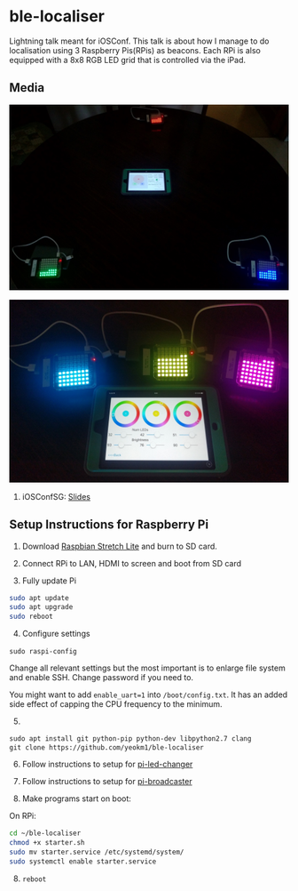 # ble-localiser

Lightning talk meant for iOSConf. This talk is about how I manage to do localisation using 3 Raspberry Pis(RPis) as beacons. Each RPi is also equipped with a 8x8 RGB LED grid that is controlled via the iPad.

## Media

![Screen](images/rpi-with-app-localise.jpg)

![Screen](images/rpi-with-app-manual.jpg)

1. iOSConfSG: [Slides](https://www.slideshare.net/yeokm1/ble-localiser-for-ios-conf-sg-2017-80803648)

## Setup Instructions for Raspberry Pi

1) Download [Raspbian Stretch Lite](https://www.raspberrypi.org/downloads/raspbian/) and burn to SD card.

2) Connect RPi to LAN, HDMI to screen and boot from SD card

3) Fully update Pi

```bash
sudo apt update
sudo apt upgrade
sudo reboot
```

4) Configure settings

`sudo raspi-config`

Change all relevant settings but the most important is to enlarge file system and enable SSH. Change password if you need to.

You might want to add `enable_uart=1` into `/boot/config.txt`. It has an added side effect of capping the CPU frequency to the minimum.

5)

```
sudo apt install git python-pip python-dev libpython2.7 clang
git clone https://github.com/yeokm1/ble-localiser
```

6) Follow instructions to setup for [pi-led-changer](pi-led-changer/README.md)

7) Follow instructions to setup for [pi-broadcaster](pi-broadcaster/README.md)

8) Make programs start on boot:

On RPi:
```bash
cd ~/ble-localiser
chmod +x starter.sh
sudo mv starter.service /etc/systemd/system/
sudo systemctl enable starter.service
```

8) `reboot`
